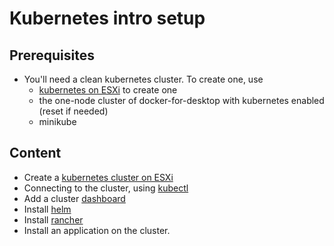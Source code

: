 # Kubernetes intro setup

## Prerequisites

* You'll need a clean kubernetes cluster. To create one, use
  * [kubernetes on ESXi](./esxi/readme.md) to create one
  * the one-node cluster of docker-for-desktop with kubernetes enabled (reset if needed)
  * minikube

## Content

* Create a [kubernetes cluster on ESXi](./esxi/readme.md)
* Connecting to the cluster, using [kubectl](./kubectl/readme.md)
* Add a cluster [dashboard](./dashboard/readme.md)
* Install [helm](./helm/readme.md)
* Install [rancher](./rancher/readme.md)
* Install an application on the cluster.
